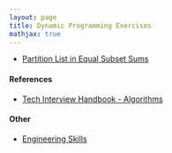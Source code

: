 ```yaml
---
layout: page
title: Dynamic Programming Exercises
mathjax: true
---
```


* [Partition List in Equal Subset Sums](https://leetcode.com/problems/partition-equal-subset-sum/submissions/)

#### References
* [Tech Interview Handbook - Algorithms](https://www.techinterviewhandbook.org/algorithms/study-cheatsheet/)

#### Other
* [Engineering Skills](../engineering_skills.md)